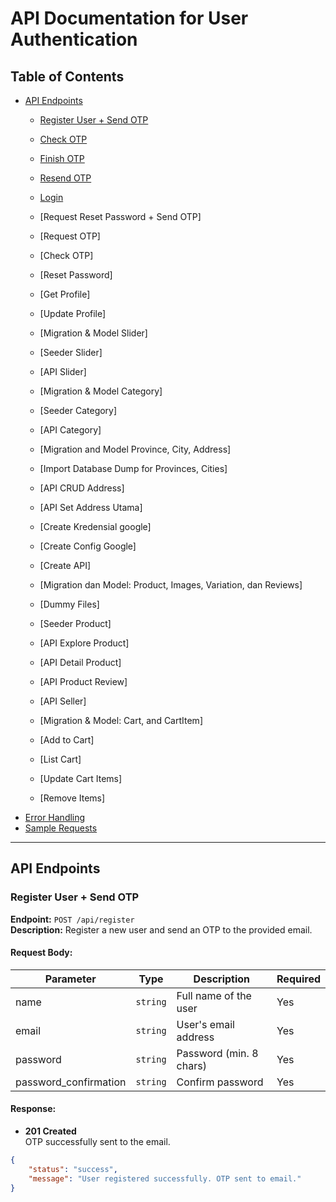 # API Documentation for User Authentication

## Table of Contents

-   [API Endpoints](#api-endpoints)
    -   [Register User + Send OTP](#register-user--send-otp)
    -   [Check OTP](#check-otp)
    -   [Finish OTP](#finish-otp)
    -   [Resend OTP](#resend-otp)
    -   [Login](#login)

    -   [Request Reset Password + Send OTP]
    -   [Request OTP]
    -   [Check OTP]
    -   [Reset Password]

    -   [Get Profile]
    -   [Update Profile]

    -   [Migration & Model Slider]
    -   [Seeder Slider]
    -   [API Slider]

    -   [Migration & Model Category]
    -   [Seeder Category]
    -   [API Category]

    -   [Migration and Model Province, City, Address]
    -   [Import Database Dump for Provinces, Cities]
    -   [API CRUD Address]
    -   [API Set Address Utama]

    -   [Create Kredensial google]
    -   [Create Config Google]
    -   [Create API]

    -   [Migration dan Model: Product, Images, Variation, dan Reviews]
    -   [Dummy Files]
    -   [Seeder Product]
    -   [API Explore Product]
    -   [API Detail Product]
    -   [API Product Review]
    -   [API Seller]

    -   [Migration & Model: Cart, and CartItem]
    -   [Add to Cart]
    -   [List Cart]
    -   [Update Cart Items]
    -   [Remove Items]
-   [Error Handling](#error-handling)
-   [Sample Requests](#sample-requests)

---

## API Endpoints

### Register User + Send OTP

**Endpoint:** `POST /api/register`  
**Description:** Register a new user and send an OTP to the provided email.

#### Request Body:

| Parameter             | Type     | Description             | Required |
| --------------------- | -------- | ----------------------- | -------- |
| name                  | `string` | Full name of the user   | Yes      |
| email                 | `string` | User's email address    | Yes      |
| password              | `string` | Password (min. 8 chars) | Yes      |
| password_confirmation | `string` | Confirm password        | Yes      |

#### Response:

-   **201 Created**  
    OTP successfully sent to the email.

```json
{
    "status": "success",
    "message": "User registered successfully. OTP sent to email."
}
```
